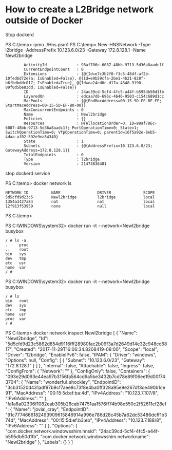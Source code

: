 
# How to create a L2Bridge network outside of Docker

Stop dockerd

PS C:\temp> ipmo ./Hns.psm1
PS C:\temp> New-HNSNetwork -Type l2bridge  -AddressPrefix 10.123.6.0/23 -Gateway 172.8.128.1 -Name Newl2bridge


            ActivityId             : 98af786c-6087-48bb-9713-5d36a8aadc1f
            CurrentEndpointCount   : 0
            Extensions             : {@{Id=e7c3b2f0-f3c5-48df-af2b-10fed6d72e7a; IsEnabled=False}, @{Id=e9b59cfa-2be1-4b21-828f-b6fbdbddc017; IsEnabled=True}, @{Id=ea24cd6c-d17a-4348-9190-09f0d5be83dd; IsEnabled=False}}
            ID                     : 24ac39cd-5cf4-4fc5-a44f-b595db50d1fb
            LayeredOn              : edcaa7d6-696c-4646-9503-c154c689d1cc
            MacPools               : {@{EndMacAddress=00-15-5D-EF-BF-FF; StartMacAddress=00-15-5D-EF-B0-00}}
            MaxConcurrentEndpoints : 0
            Name                   : Newl2bridge
            Policies               : {}
            Resources              : @{AllocationOrder=0; ID=98af786c-6087-48bb-9713-5d36a8aadc1f; PortOperationTime=0; State=1; SwitchOperationTime=0; VfpOperationTime=0; parentId=16f5a92e-8eb5-4daa-af02-592e9ea54340}
            State                  : 1
            Subnets                : {@{AddressPrefix=10.123.6.0/23; GatewayAddress=172.8.128.1}}
            TotalEndpoints         : 0
            Type                   : l2bridge
            Version                : 21474836481

stop dockerd service

PS C:\temp> docker network ls

    NETWORK ID          NAME                DRIVER              SCOPE
    5d5cfd9d23c5        Newl2bridge         l2bridge            local
    1354a3427a84        nat                 nat                 local
    12f913f53959        none                null                local

PS C:\temp>


PS C:\WINDOWS\system32> docker run -it --network=Newl2bridge busybox

    / # ls -a
    .     proc
    ..    root
    bin   sys
    dev   tmp
    etc   usr
    home  var
    / #

PS C:\WINDOWS\system32> docker run -it --network=Newl2bridge busybox

    / # ls
    bin   root
    dev   sys
    etc   tmp
    home  usr
    proc  var
    / #

PS C:\temp> docker network inspect Newl2bridge
        [
            {
                "Name": "Newl2bridge",
                "Id": "5d5cfd9d23c5862d854d9116fff28980fac2b09f3a7d2649d14e32c948cc6817",
                "Created": "2017-11-29T16:06:34.8208419-08:00",
                "Scope": "local",
                "Driver": "l2bridge",
                "EnableIPv6": false,
                "IPAM": {
                    "Driver": "windows",
                    "Options": null,
                    "Config": [
                        {
                            "Subnet": "10.123.6.0/23",
                            "Gateway": "172.8.128.1"
                        }
                    ]
                },
                "Internal": false,
                "Attachable": false,
                "Ingress": false,
                "ConfigFrom": {
                    "Network": ""
                },
                "ConfigOnly": false,
                "Containers": {
                    "093e29d093e44ea97b3156fa564cd6a5be3432b7cd78e89f06ee19d00f743704": {
                        "Name": "wonderful_shockley",
                        "EndpointID": "3cb31520d431adf97b9cf7aee8c73f8e4ba0ff328a95e9e267df3ce490b1ce91",
                        "MacAddress": "00:15:5d:ef:ba:4d",
                        "IPv4Address": "10.123.7.107/8",
                        "IPv6Address": ""
                    },
                    "fa1a8a02306f1082eab305b26cab74751aa1576ff74b98e550c2f52611ef28ef": {
                        "Name": "jovial_cray",
                        "EndpointID": "91c7774666182493909615846914a996e786d28c45b7a62dc53486dcff1b374d",
                        "MacAddress": "00:15:5d:ef:b3:eb",
                        "IPv4Address": "10.123.7.188/8",
                        "IPv6Address": ""
                    }
                },
                "Options": {
                    "com.docker.network.windowsshim.hnsid": "24ac39cd-5cf4-4fc5-a44f-b595db50d1fb",
                    "com.docker.network.windowsshim.networkname": "Newl2bridge"
                },
                "Labels": {}
            }
        ]
   

